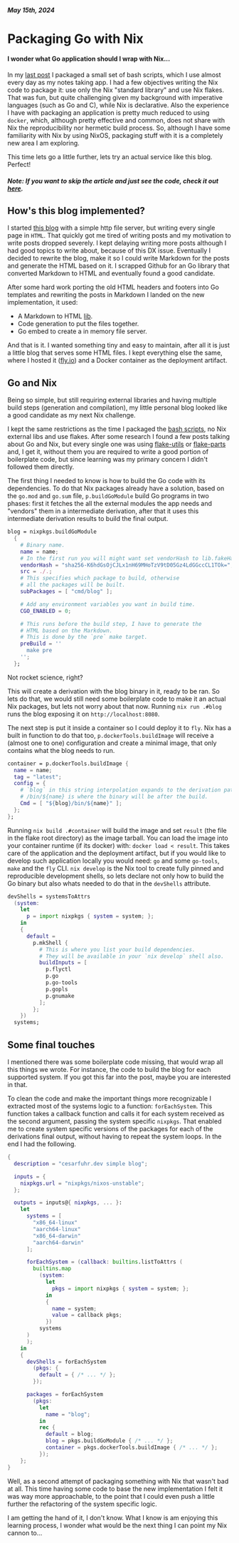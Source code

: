 
##### May 15th, 2024

# Packaging Go with Nix
#### I wonder what Go application should I wrap with Nix... 

In my [last post](https://cesarfuhr.dev/blog/packaging_bash_wth_nix.html) I packaged a small set of bash scripts, which I use almost every day as my notes taking app. I had a few objectives writing the Nix code to package it: use only the Nix "standard library" and use Nix flakes. That was fun, but quite challenging given my background with imperative languages (such as Go and C), while Nix is declarative. Also the experience I have with packaging an application is pretty much reduced to using `docker`, which, although pretty effective and common, does not share with Nix the reproducibility nor hermetic build process. So, although I have some familiarity with Nix by using NixOS, packaging stuff with it is a completely new area I am exploring. 

This time lets go a little further, lets try an actual service like this blog. Perfect! 

##### __Note:__ If you want to skip the article and just see the code, check it out [here](https://github.com/cesarFuhr/cesarFuhr.dev-app).

## How's this blog implemented?

I started [this blog](https://github.com/cesarFuhr/cesarfuhr.dev-app) with a simple http file server, but writing every single page in `HTML`. That quickly got me tired of writing posts and my motivation to write posts dropped severely. I kept delaying writing more posts although I had good topics to write about, because of this DX issue. Eventually I decided to rewrite the blog, make it so I could write Markdown for the posts and generate the HTML based on it. I scrapped Github for an Go library that converted Markdown to HTML and eventually found a good candidate. 

After some hard work porting the old HTML headers and footers into Go templates and rewriting the posts in Markdown I landed on the new implementation, it used:

- A Markdown to HTML [lib](github.com/gomarkdown/markdown).
- Code generation to put the files together.
- Go embed to create a in memory file server. 

And that is it. I wanted something tiny and easy to maintain, after all it is just a little blog that serves some HTML files. I kept everything else the same, where I hosted it ([fly.io](https://fly.io)) and a Docker container as the deployment artifact.

## Go and Nix

Being so simple, but still requiring external libraries and having multiple build steps (generation and compilation), my little personal blog looked like a good candidate as my next Nix challenge.

I kept the same restrictions as the time I packaged the [bash scripts](http://localhost:8080/blog/packaging_bash_wth_nix.html), no Nix external libs and use flakes. After some research I found a few posts talking about Go and Nix, but every single one was using [flake-utils](https://github.com/numtide/flake-utils) or [flake-parts](https://flake.parts/) and, I get it, without them you are required to write a good portion of boilerplate code, but since learning was my primary concern I didn't followed them directly.

The first thing I needed to know is how to build the Go code with its dependencies. To do that Nix packages already have a solution, based on the `go.mod` and `go.sum` file, `p.buildGoModule` build Go programs in two phases: first it fetches the all the external modules the app needs and "vendors" them in a intermediate derivation, after that it uses this intermediate derivation results to build the final output.

```nix
blog = nixpkgs.buildGoModule
  {
    # Binary name.
    name = name;
    # In the first run you will might want set vendorHash to lib.fakeHash.
    vendorHash = "sha256-K6hdGsOjCJLx1nH69MHoTzV9tD05Gz4LdGGccCL1TOk=";
    src = ./.;
    # This specifies which package to build, otherwise
    # all the packages will be built.
    subPackages = [ "cmd/blog" ];

    # Add any environment variables you want in build time.
    CGO_ENABLED = 0;

    # This runs before the build step, I have to generate the
    # HTML based on the Markdown.
    # This is done by the `pre` make target.
    preBuild = ''
      make pre
    '';
  };
```

Not rocket science, right? 

This will create a derivation with the blog binary in it, ready to be ran. So lets do that, we would still need some boilerplate code to make it an actual Nix packages, but lets not worry about that now. Running `nix run .#blog` runs the blog exposing it on `http://localhost:8080`.

The next step is put it inside a container so I could deploy it to `fly`. Nix has a built in function to do that too, `p.dockerTools.buildImage` will receive a (almost one to one) configuration and create a minimal image, that only contains what the blog needs to run.

```nix
container = p.dockerTools.buildImage {
  name = name;
  tag = "latest";
  config = {
    # `blog` in this string interpolation expands to the derivation path.
    # /bin/${name} is where the binary will be after the build.
    Cmd = [ "${blog}/bin/${name}" ];
  };
};
```

Running `nix build .#container` will build the image and set `result` (the file in the flake root directory) as the image tarball. You can load the image into your container runtime (if its docker) with: `docker load < result`. This takes care of the application and the deployment artifact, but if you would like to develop such application locally you would need: `go` and some `go-tools`, `make` and the `fly` CLI. `nix develop` is the Nix tool to create fully pinned and reproducible development shells, so lets declare not only how to build the Go binary but also whats needed to do that in the `devShells` attribute.

```nix
devShells = systemsToAttrs
  (system:
    let
      p = import nixpkgs { system = system; };
    in
    {
      default =
        p.mkShell {
          # This is where you list your build dependencies.
          # They will be available in your `nix develop` shell also.
          buildInputs = [
            p.flyctl
            p.go
            p.go-tools
            p.gopls
            p.gnumake
          ];
        };
    })
  systems;
```

## Some final touches

I mentioned there was some boilerplate code missing, that would wrap all this things we wrote. For instance, the code to build the blog for each supported system. If you got this far into the post, maybe you are interested in that.

To clean the code and make the important things more recognizable I extracted most of the systems logic to a function: `forEachSystem`. This function takes a callback function and calls it for each system received as the second argument, passing the system specific `nixpkgs`. That enabled me to create system specific versions of the packages for each of the derivations final output, without having to repeat the system loops. In the end I had the following.

```nix
{
  description = "cesarfuhr.dev simple blog";

  inputs = {
    nixpkgs.url = "nixpkgs/nixos-unstable";
  };

  outputs = inputs@{ nixpkgs, ... }:
    let
      systems = [
        "x86_64-linux"
        "aarch64-linux"
        "x86_64-darwin"
        "aarch64-darwin"
      ];

      forEachSystem = (callback: builtins.listToAttrs (
        builtins.map
          (system:
            let
              pkgs = import nixpkgs { system = system; };
            in
            {
              name = system;
              value = callback pkgs;
            })
          systems
      )
      );
    in
    {
      devShells = forEachSystem
        (pkgs: {
          default = { /* ... */ };
        });

      packages = forEachSystem
        (pkgs:
          let
            name = "blog";
          in
          rec {
            default = blog;
            blog = pkgs.buildGoModule { /* ... */ };
            container = pkgs.dockerTools.buildImage { /* ... */ };
          });
    };
}
```

Well, as a second attempt of packaging something with Nix that wasn't bad at all. This time having some code to base the new implementation I felt it was way more approachable, to the point that I could even push a little further the refactoring of the system specific logic.

I am getting the hand of it, I don't know. What I know is am enjoying this learning process, I wonder what would be the next thing I can point my Nix cannon to...
